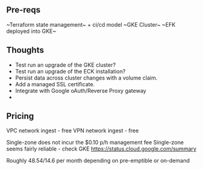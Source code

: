 Pre-reqs
---
~Terraform state management~ + ci/cd model
~GKE Cluster~
~EFK deployed into GKE~

Thoughts
---
* Test run an upgrade of the GKE cluster?
* Test run an upgrade of the ECK installation?
* Persist data across cluster changes with a volume claim.
* Add a managed SSL certificate.
* Integrate with Google oAuth/Reverse Proxy gateway
* 

Pricing
---
VPC network ingest - free
VPN network ingest - free

Single-zone does not incur the $0.10 p/h management fee
Single-zone seems fairly reliable - check GKE https://status.cloud.google.com/summary

Roughly $48.54/$14.6 per month depending on pre-emptible or on-demand